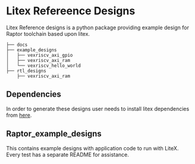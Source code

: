 # Litex Refereence Designs 

Litex Reference designs is a python package providing example design for Raptor toolchain based upon litex.

```
├── docs
├── example_designs
│   ├── vexriscv_axi_gpio
│   ├── vexriscv_axi_ram
│   └── vexriscv_hello_world
├── rtl_designs
    ├── vexriscv_axi_ram
```


## Dependencies

In order to generate these designs user needs to install litex dependencies from [here](https://github.com/enjoy-digital/litex/wiki/Installation).


## Raptor_example_designs

This contains example designs with application code to run with LiteX. Every test has a separate README for assistance.


